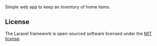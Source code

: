 Simple web app to keep an inventory of home items. 

## License

The Laravel framework is open-sourced software licensed under the [MIT license](http://opensource.org/licenses/MIT).

